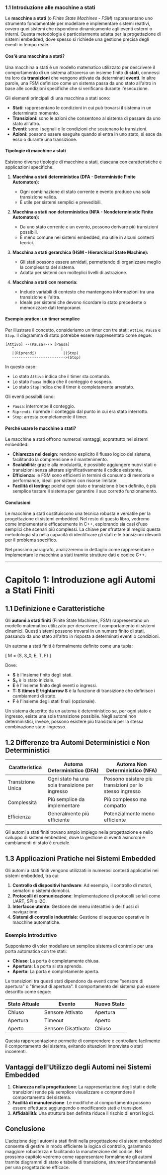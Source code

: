 ### **1.1 Introduzione alle macchine a stati**

Le **macchine a stati** (o *Finite State Machines - FSM*) rappresentano uno strumento fondamentale per modellare e implementare sistemi reattivi, ovvero quei sistemi che rispondono dinamicamente agli eventi esterni o interni. Questa metodologia è particolarmente adatta per la progettazione di sistemi embedded, dove spesso si richiede una gestione precisa degli eventi in tempo reale.

#### **Cos'è una macchina a stati?**
Una macchina a stati è un modello matematico utilizzato per descrivere il comportamento di un sistema attraverso un insieme finito di **stati**, connessi tra loro da **transizioni** che vengono attivate da determinati **eventi**. In altre parole, una FSM definisce come un sistema passa da uno stato all'altro in base alle condizioni specifiche che si verificano durante l'esecuzione.

Gli elementi principali di una macchina a stati sono:
- **Stati**: rappresentano le condizioni in cui può trovarsi il sistema in un determinato momento.
- **Transizioni**: sono le azioni che consentono al sistema di passare da uno stato all'altro.
- **Eventi**: sono i segnali o le condizioni che scatenano le transizioni.
- **Azioni**: possono essere eseguite quando si entra in uno stato, si esce da esso o durante una transizione.

#### **Tipologie di macchine a stati**
Esistono diverse tipologie di macchine a stati, ciascuna con caratteristiche e applicazioni specifiche:

1. **Macchina a stati deterministica (DFA - Deterministic Finite Automaton):**
   - Ogni combinazione di stato corrente e evento produce una sola transizione valida.
   - È utile per sistemi semplici e prevedibili.

2. **Macchina a stati non deterministica (NFA - Nondeterministic Finite Automaton):**
   - Da uno stato corrente e un evento, possono derivare più transizioni possibili.
   - È meno comune nei sistemi embedded, ma utile in alcuni contesti teorici.

3. **Macchina a stati gerarchica (HSM - Hierarchical State Machine):**
   - Gli stati possono essere annidati, permettendo di organizzare meglio la complessità del sistema.
   - Adatta per sistemi con molteplici livelli di astrazione.

4. **Macchina a stati con memoria:**
   - Include variabili di contesto che mantengono informazioni tra una transizione e l'altra.
   - Ideale per sistemi che devono ricordare lo stato precedente o memorizzare dati temporanei.

#### **Esempio pratico: un timer semplice**
Per illustrare il concetto, consideriamo un timer con tre stati: `Attivo`, `Pausa` e `Stop`. Il diagramma di stato potrebbe essere rappresentato come segue:

```
[Attivo] --(Pausa)--> [Pausa]
   ^                     |
   |(Riprendi)            |(Stop)
   ------------------------>(Stop)
```

In questo caso:
- Lo stato `Attivo` indica che il timer sta contando.
- Lo stato `Pausa` indica che il conteggio è sospeso.
- Lo stato `Stop` indica che il timer è completamente arrestato.

Gli eventi possibili sono:
- `Pausa`: interrompe il conteggio.
- `Riprendi`: riprende il conteggio dal punto in cui era stato interrotto.
- `Stop`: arresta completamente il timer.

#### **Perché usare le macchine a stati?**
Le macchine a stati offrono numerosi vantaggi, soprattutto nei sistemi embedded:
- **Chiarezza nel design:** rendono esplicito il flusso logico del sistema, facilitando la comprensione e il mantenimento.
- **Scalabilità:** grazie alla modularità, è possibile aggiungere nuovi stati o transizioni senza alterare significativamente il codice esistente.
- **Efficienza:** le FSM sono efficienti in termini di consumo di memoria e performance, ideali per sistemi con risorse limitate.
- **Facilità di testing:** poiché ogni stato e transizione è ben definito, è più semplice testare il sistema per garantire il suo corretto funzionamento.

#### **Conclusioni**
Le macchine a stati costituiscono una tecnica robusta e versatile per la progettazione di sistemi embedded. Nel resto di questo libro, vedremo come implementarle efficacemente in C++, esplorando sia casi d'uso semplici che scenari più complessi. La chiave per sfruttare al meglio questa metodologia sta nella capacità di identificare gli stati e le transizioni rilevanti per il problema specifico.

Nel prossimo paragrafo, analizzeremo in dettaglio come rappresentare e implementare le macchine a stati tramite strutture dati e codice C++.

---

# Capitolo 1: Introduzione agli Automi a Stati Finiti

## 1.1 Definizione e Caratteristiche

Gli **automi a stati finiti** (Finite State Machines, FSM) rappresentano un modello matematico utilizzato per descrivere il comportamento di sistemi dinamici. Questi sistemi possono trovarsi in un numero finito di stati, passando da uno stato all'altro in risposta a determinati eventi o condizioni.

Un automa a stati finiti è formalmente definito come una tupla:

\[ M = (S, S_0, E, T, F) \]

Dove:
- **S** è l'insieme finito degli stati.
- **S₀** è lo stato iniziale.
- **E** è l'insieme finito degli eventi o ingressi.
- **T: S \times E \rightarrow S** è la funzione di transizione che definisce i cambiamenti di stato.
- **F** è l'insieme degli stati finali (opzionale).

Un sistema descritto da un automa è deterministico se, per ogni stato e ingresso, esiste una sola transizione possibile. Negli automi non deterministici, invece, possono esistere più transizioni per la stessa combinazione stato-ingresso.

## 1.2 Differenze tra Automi Deterministici e Non Deterministici

| **Caratteristica** | **Automa Deterministico (DFA)** | **Automa Non Deterministico (NFA)** |
|-------------------|---------------------------------|-------------------------------------|
| Transizione Unica | Ogni stato ha una sola transizione per ingresso | Possono esistere più transizioni per lo stesso ingresso |
| Complessità      | Più semplice da implementare   | Più complesso ma compatto          |
| Efficienza        | Generalmente più efficiente    | Potenzialmente meno efficiente     |

Gli automi a stati finiti trovano ampio impiego nella progettazione e nello sviluppo di sistemi embedded, dove la gestione di eventi asincroni e cambiamenti di stato è cruciale.

## 1.3 Applicazioni Pratiche nei Sistemi Embedded

Gli automi a stati finiti vengono utilizzati in numerosi contesti applicativi nei sistemi embedded, tra cui:

1. **Controllo di dispositivi hardware**: Ad esempio, il controllo di motori, semafori o sistemi domotici.
2. **Protocolli di comunicazione**: Implementazione di protocolli seriali come UART, SPI o I2C.
3. **Interfacce utente**: Gestione dei menu interattivi o dei flussi di navigazione.
4. **Sistemi di controllo industriale**: Gestione di sequenze operative in macchine automatiche.

### Esempio Introduttivo
Supponiamo di voler modellare un semplice sistema di controllo per una porta automatica con tre stati:
- **Chiuso**: La porta è completamente chiusa.
- **Apertura**: La porta si sta aprendo.
- **Aperto**: La porta è completamente aperta.

Le transizioni tra questi stati dipendono da eventi come "sensore di apertura" o "timeout di apertura". Il comportamento del sistema può essere descritto come segue:

| **Stato Attuale** | **Evento**          | **Nuovo Stato** |
|------------------|---------------------|-----------------|
| Chiuso           | Sensore Attivato    | Apertura        |
| Apertura         | Timeout             | Aperto          |
| Aperto           | Sensore Disattivato | Chiuso          |

Questa rappresentazione permette di comprendere e controllare facilmente il comportamento del sistema, evitando situazioni impreviste o stati incoerenti.

## Vantaggi dell'Utilizzo degli Automi nei Sistemi Embedded

1. **Chiarezza nella progettazione**: La rappresentazione degli stati e delle transizioni rende più semplice visualizzare e comprendere il comportamento del sistema.
2. **Facilità di manutenzione**: Le modifiche al comportamento possono essere effettuate aggiungendo o modificando stati e transizioni.
3. **Affidabilità**: Una struttura ben definita riduce il rischio di errori logici.

## Conclusione

L'adozione degli automi a stati finiti nella progettazione di sistemi embedded consente di gestire in modo efficiente la logica di controllo, garantendo maggiore robustezza e facilitando la manutenzione del codice. Nel prossimo capitolo vedremo come rappresentare formalmente gli automi tramite diagrammi di stato e tabelle di transizione, strumenti fondamentali per una progettazione efficace.

